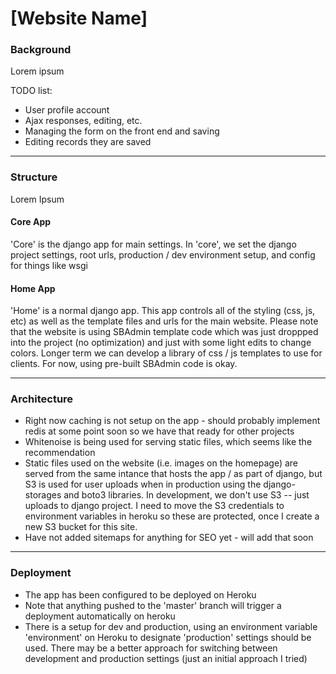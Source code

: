 # [Website Name]


### Background

Lorem ipsum

TODO list:
- User profile account
- Ajax responses, editing, etc.
- Managing the form on the front end and saving
- Editing records they are saved


--------------


### Structure

Lorem Ipsum

#### Core App
'Core' is the django app for main settings. In 'core', we set the django project settings, root urls, production / dev environment setup, and config for things like wsgi

#### Home App
'Home' is a normal django app. This app controls all of the styling (css, js, etc) as well as the template files and urls for the main website. Please note that the website is using SBAdmin template code which was just droppped into the project (no optimization) and just with some light edits to change colors. Longer term we can develop a library of css / js templates to use for clients. For now, using pre-built SBAdmin code is okay.


--------------


### Architecture

- Right now caching is not setup on the app - should probably implement redis at some point soon so we have that ready for other projects
- Whitenoise is being used for serving static files, which seems like the recommendation
- Static files used on the website (i.e. images on the homepage) are served from the same intance that hosts the app / as part of django, but S3 is used for user uploads when in production using the django-storages and boto3 libraries. In development, we don't use S3 -- just uploads to django project. I need to move the S3 credentials to environment variables in heroku so these are protected, once I create a new S3 bucket for this site.
- Have not added sitemaps for anything for SEO yet - will add that soon


--------------


### Deployment

- The app has been configured to be deployed on Heroku
- Note that anything pushed to the 'master' branch will trigger a deployment automatically on heroku
- There is a setup for dev and production, using an environment variable 'environment' on Heroku to designate 'production' settings should be used. There may be a better approach for switching between development and production settings (just an initial approach I tried)
